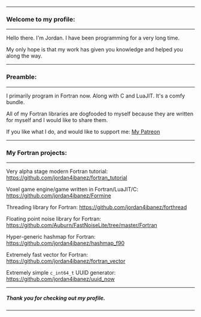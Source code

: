-----

### Welcome to my profile:

-----

Hello there. I'm Jordan. I have been programming for a very long time.

My only hope is that my work has given you knowledge and helped you along the way.

-----

### Preamble:

-----

I primarily program in Fortran now. Along with C and LuaJIT. It's a comfy bundle.

All of my Fortran libraries are dogfooded to myself because they are written for myself and I would like to share them.

If you like what I do, and would like to support me: [My Patreon](https://www.patreon.com/jordan4ibanez)

-----

### My Fortran projects:

-----

Very alpha stage modern Fortran tutorial: https://github.com/jordan4ibanez/fortran_tutorial

Voxel game engine/game written in Fortran/LuaJIT/C: https://github.com/jordan4ibanez/Formine

Threading library for Fortran: https://github.com/jordan4ibanez/forthread

Floating point noise library for Fortran: https://github.com/Auburn/FastNoiseLite/tree/master/Fortran

Hyper-generic hashmap for Fortran: https://github.com/jordan4ibanez/hashmap_f90

Extremely fast vector for Fortran: https://github.com/jordan4ibanez/fortran_vector

Extremely simple ``c_int64_t`` UUID generator: https://github.com/jordan4ibanez/uuid_now

-----

##### Thank you for checking out my profile.

-----
